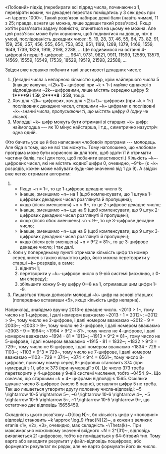 ﻿«Лобовий» підхід (перебирати всі підряд числа, починаючи з 1, перевіряти кожне, чи декадне) перестає поміщатись у 3 сек десь при ~n \approx 1000~. Такий розв'язок набирає деякі бали (навіть чималі, 11 з 25; правда, взнати це можна, лише здавши такий розв'язок). Якщо хотіти розв'язати задачу повністю, спинятися на цьому не можна. Але цей розв'язок може бути корисним, щоб подивитися на довшу, ніж в умові, послідованість декадних чисел:
5, 19, 28, 37, 46, 55, 64, 73, 82, 91, 159, 258, 357, 456, 555, 654, 753, 852, 951, 1199, 1289, 1379, 1469, 1559, 1649, 1739, 1829, 1919, 2198, 2288, ... Ще подивимося на останні 4-цифрові й перші 5-цифрові: ..., 9641, 9731, 9821, 9911, 11599, 12589, 13579, 14569, 15559, 16549, 17539, 18529, 19519, 21598, 22588, ...

Звідси вже неважко побачити такі властивості декадних чисел:
1.  Декадні числа з непарною кількістю цифр, крім найпершого числа 5 (інакше кажучи, ~(2k+1)~-цифрові при ~k > 1~) майже однакові з відповідними ~2k~-цифровими, лише містять середню цифру 5: **1****9** і **1**5**9**, **2****8** і **2**5**8**, тощо.
2.  Хоч для ~2k~-цифрових, хоч для ~(2k+1)~-цифрових (при ~k > 1~) послідовних декадних чисел, старшими ~k~ цифрами є послідовні ~k~-значні числа, *пропускаючи ті, що містять цифру 0 (одну чи кілька)*.
3.  Молодші ~k~ цифр можуть бути отримані зі старших ~k~ цифр: наймолодша --- як 10 мінус найстарша, і т.д., симетрично назустріч одна одній.

(Хто бачить усе це й без написання «лобової» програми --- молодець. Але біда в тому, що не всі так можуть. Тому наголошено, що «лобова» програма може бути корисною як для того, щоб здати її й отримати частину балів, так і для того, щоб побачити властивості.) Кількість ~k~-цифрових чисел, які не містять жодної цифри 0, очевидно, ~9^k~ (є ~k~ розрядів, кожен може набувати будь-яке значення від 1 до 9). А звідси вже легко отримати алгоритм:

1.  -   Якщо ~n = 1~, то це 1-цифрове декадне число 5;
    -   інакше, зменшимо ~n~ на 1 (щоб компенсувати, що 1 штука 1-цифрових декадних чисел розглянута й пропущена);
    -   якщо (після зменшення) ~n < 9~, то це 2-цифрове декадне число;
    -   інакше, зменшимо ~n~ ще на 9 (щоб компенсувати, що 9 штук 2-цифрових декадних чисел розглянуті й пропущені);
    -   якщо (після обох зменшень) ~n < 9~, то це 3-цифрове декадне число;
    -   інакше, зменшимо ~n~ ще на 9 (щоб компенсувати, що 9 штук 3-цифрових декадних чисел розглянуті й пропущені);
    -   якщо (після всіх зменшень) ~n < 9^2 = 81~, то це 3-цифрове декадне число;
    і так далі.
2.  Коли у попередньому пункті отримали кількість цифр та номер серед чисел з такою кількістю цифр, його можна перетворити у старші ~k~ розрядів, а саме:
    1.  відняти 1;
    2.  перетворити у ~k~-цифрове число в 9-вій системі (можливо, з 0-ми спереду);
    3.  збільшити кожну 9-ву цифру 0--8 на 1, отримавши цим цифри 1--9.
3.  Лишається тільки дописати молодші ~k~ цифр на основі старших (попередньо вставивши «5», якщо кількість цифр непарна).

Наприклад, знайдемо вручну 2013-е декадне число.
~2013 > 1~, тому число не 1-цифрове, і далі номером вважаємо ~2013 - 1 = 2012~;
~2012 > 9~, тому число не 2-цифрове, і далі номером вважаємо ~2012 - 9 = 2003~;
~2003 > 9~, тому число не 3-цифрове, і далі номером вважаємо ~2003 - 9 = 1994~;
~1994 > 9^2 = 81~, тому число не 4-цифрове, і далі номером вважаємо ~1994 - 81 = 1913~;
~1913 > 9^2 = 81~, тому число не 5-цифрове, і далі номером вважаємо ~1915 - 81 = 1832~;
~1832 > 9^3 = 729~, тому число не 6-цифрове, і далі номером вважаємо ~1834 - 729 = 1103~;
~1103 > 9^3 = 729~, тому число не 7-цифрове, і далі номером вважаємо ~1103 - 729 = 374~;
~374 < 9^4 = 6561~, тому число 8-цифрове, причому номер серед 8-цифрових становить 374 (при нумерації з 1), або ж 373 (при нумерації з 0).
Це число 373 треба перетворити у 4-цифрове у 9-вій системі числення, тобто ~0454_9~.
Що означає, що старшими ~k = 4~ цифрами відповіді є 1565.
Оскільки шукане число 8-цифрове (число 8 парне), вставляти цифру 5 не треба. Так що лишається утворити другу половину числа-відповіді:
~5 \rightarrow 10-5 \rightarrow 5~,
~6 \rightarrow 10-6 \rightarrow 4~,
~5 \rightarrow 10-5 \rightarrow 5~,
~1 \rightarrow 10-5 \rightarrow 9~,
що остаточно дає відповідь 15655459.

Складність цього розв'язку ~O(\log N)~, бо кількість цифр у «половині» відповіді становить ~k \approx \log_9 \frac{N}{2}~, а кожен з великих етапів «1», «2», «3», очевидно, має складність ~\Theta(k)~.
При максимально можливому значенні вхідного ~N = 2^{31}~, відповідь виявляється 21-цифровою, тобто не поміщається у 64-бітовий тип. Тому варто або виводити результат у файл-відповідь поцифрово, або формувати результат як рядок, але не варто формувати його як число.